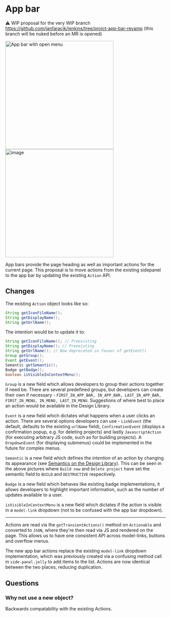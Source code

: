 # App bar

⚠️ WIP proposal for the very WIP branch https://github.com/janfaracik/jenkins/tree/projct-app-bar-revamp (this branch will be nuked before an MR is opened)

<img width="340" alt="App bar with open menu" src="https://github.com/janfaracik/proposals/assets/43062514/99b93d6e-7631-4025-b4a3-70da8e494814"> <img width="340" alt="image" src="https://github.com/janfaracik/proposals/assets/43062514/e036beb5-16e4-4a3a-bfd1-e81947cf95af">

App bars provide the page heading as well as important actions for the current page. This proposal is to move actions from the existing sidepanel to the app bar by updating the existing `Action` API.

## Changes

The existing `Action` object looks like so:

```java
String getIconFileName();
String getDisplayName();
String getUrlName();
```

The intention would be to update it to:

```java
String getIconFileName(); // Preexisting
String getDisplayName(); // Preexisting
String getUrlName(); // Now deprecated in favour of getEvent()
Group getGroup();
Event getEvent();
Semantic getSemantic();
Badge getBadge();
boolean isVisibleInContextMenu();
```

`Group` is a new field which allows developers to group their actions together if need be. There are several predefined groups, but developers can create their own if necessary - `FIRST_IN_APP_BAR, IN_APP_BAR, LAST_IN_APP_BAR, FIRST_IN_MENU, IN_MENU, LAST_IN_MENU`. Suggestions of where best to place an action would be available in the Design Library.

`Event` is a new field which dictates what happens when a user clicks an action. There are several options developers can use - `LinkEvent` (the default, defaults to the existing `urlName` field), `ConfirmationEvent` (displays a confirmation popup, e.g. for deleting projects) and lastly `JavascriptAction` (for executing arbitrary JS code, such as for building projects). A `DropdownEvent` (for displaying submenus) could be implemented in the future for complex menus.

`Semantic` is a new field which defines the _intention_ of an action by changing its appearance (see [Semantics on the Design Library](https://weekly.ci.jenkins.io/design-library/Colors/)). This can be seen in the above pictures where `Build now` and `Delete project` have set the semantic field to `BUILD` and `DESTRUCTIVE` respectively.

`Badge` is a new field which behaves like existing badge implementations, it allows developers to highlight important information, such as the number of updates available to a user.

`isVisibleInContextMenu` is a new field which dictates if the action is visible in a `model-link` dropdown (not to be confused with the app bar dropdown).

---

Actions are read via the `getTransientActions()` method on `Actionable` and converted to `JSON`, where they're then read via JS and rendered on the page. This allows us to have one consistent API across model-links, buttons and overflow menus. 

The new app bar actions replace the existing `model-link` dropdown implementation, which was previously created via a confusing method call in `side-panel.jelly` to add items to the list. Actions are now identical between the two places, reducing duplication. 

## Questions

### Why not use a new object?

Backwards compatability with the existing Actions.
